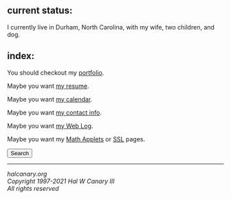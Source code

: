 <div style="display:none;">

# Hal W Canary, III

</div>

## current status:

I currently live in Durham, North Carolina, with my wife, two children, and dog.

## index:

You should checkout my [portfolio](/portfolio/).

Maybe you want [my resume](/resume/).

Maybe you want [my calendar](/cal/).

Maybe you want [my contact info](/contact/).

Maybe you want [my Web Log](/vv/).

Maybe you want my [Math Applets](/mathapplets/) or [SSL](/SSL/) pages.

<div role="search">
<button onclick="this.style.display='none';document.getElementById('search-hco').style.display='block';">Search</button>
<div id="search-hco" style="display:none;text-align:right">
<form method="get" action="https://www.google.com/search">
<input name="domains" value="halcanary.org" type="hidden">
<input name="sitesearch" value="halcanary.org" type="hidden">
<input id="search" name="q" size="30" maxlength="255" aria-labelledby="submitter">
<input value="Search" type="submit" id="submitter">
</form>
</div>
</div>

* * *

<div class="rightside">

_halcanary.org_  
_Copyright 1997-2021 Hal W Canary III_  
_All rights reserved_

</div>
